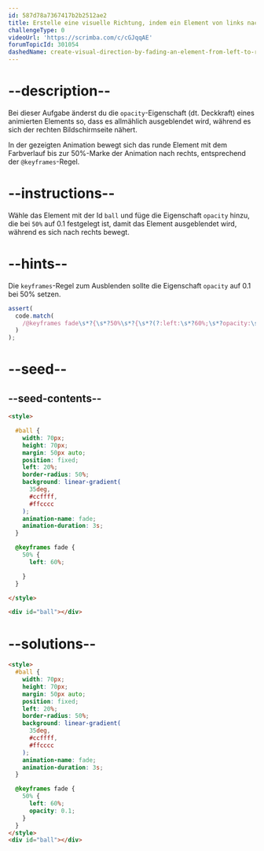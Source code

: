 ```yaml
---
id: 587d78a7367417b2b2512ae2
title: Erstelle eine visuelle Richtung, indem ein Element von links nach rechts verblasst
challengeType: 0
videoUrl: 'https://scrimba.com/c/cGJqqAE'
forumTopicId: 301054
dashedName: create-visual-direction-by-fading-an-element-from-left-to-right
---
```


# --description--

Bei dieser Aufgabe änderst du die `opacity`-Eigenschaft (dt. Deckkraft) eines animierten Elements so, dass es allmählich ausgeblendet wird, während es sich der rechten Bildschirmseite nähert.

In der gezeigten Animation bewegt sich das runde Element mit dem Farbverlauf bis zur 50%-Marke der Animation nach rechts, entsprechend der `@keyframes`-Regel.

# --instructions--

Wähle das Element mit der Id `ball` und füge die Eigenschaft `opacity` hinzu, die bei `50%` auf 0.1 festgelegt ist, damit das Element ausgeblendet wird, während es sich nach rechts bewegt.

# --hints--

Die `keyframes`-Regel zum Ausblenden sollte die Eigenschaft `opacity` auf 0.1 bei 50% setzen.

```js
assert(
  code.match(
    /@keyframes fade\s*?{\s*?50%\s*?{\s*?(?:left:\s*?60%;\s*?opacity:\s*?0?\.1;|opacity:\s*?0?\.1;\s*?left:\s*?60%;)/gi
  )
);
```

# --seed--

## --seed-contents--

```html
<style>

  #ball {
    width: 70px;
    height: 70px;
    margin: 50px auto;
    position: fixed;
    left: 20%;
    border-radius: 50%;
    background: linear-gradient(
      35deg,
      #ccffff,
      #ffcccc
    );
    animation-name: fade;
    animation-duration: 3s;
  }

  @keyframes fade {
    50% {
      left: 60%;

    }
  }

</style>

<div id="ball"></div>
```

# --solutions--

```html
<style>
  #ball {
    width: 70px;
    height: 70px;
    margin: 50px auto;
    position: fixed;
    left: 20%;
    border-radius: 50%;
    background: linear-gradient(
      35deg,
      #ccffff,
      #ffcccc
    );
    animation-name: fade;
    animation-duration: 3s;
  }

  @keyframes fade {
    50% {
      left: 60%;
      opacity: 0.1;
    }
  }
</style>
<div id="ball"></div>
```
